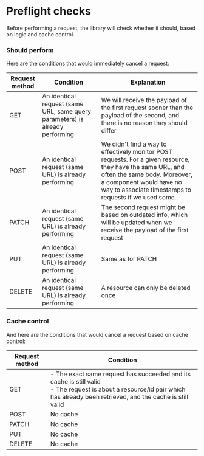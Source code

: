# Preflight checks

Before performing a request, the library will check whether it should, based on logic and cache control.

### Should perform

Here are the conditions that would immediately cancel a request:

| Request method | Condition                                                                    | Explanation                                                                                                                                                                                                                    |
| -------------- | ---------------------------------------------------------------------------- | ------------------------------------------------------------------------------------------------------------------------------------------------------------------------------------------------------------------------------ |
| GET            | An identical request (same URL, same query parameters) is already performing | We will receive the payload of the first request sooner than the payload of the second, and there is no reason they should differ                                                                                              |
| POST           | An identical request (same URL) is already performing                        | We didn't find a way to effectively monitor POST requests. For a given resource, they have the same URL, and often the same body. Moreover, a component would have no way to associate timestamps to requests if we used some. |
| PATCH          | An identical request (same URL) is already performing                        | The second request might be based on outdated info, which will be updated when we receive the payload of the first request                                                                                                     |
| PUT            | An identical request (same URL) is already performing                        | Same as for PATCH                                                                                                                                                                                                              |
| DELETE         | An identical request (same URL) is already performing                        | A resource can only be deleted once                                                                                                                                                                                            |

### Cache control

And here are the conditions that would cancel a request based on cache control:

| Request method | Condition                                                                                                                                                                         |
| -------------- | --------------------------------------------------------------------------------------------------------------------------------------------------------------------------------- |
| GET            | - The exact same request has succeeded and its cache is still valid<br />- The request is about a resource/id pair which has already been retrieved, and the cache is still valid |
| POST           | No cache                                                                                                                                                                          |
| PATCH          | No cache                                                                                                                                                                          |
| PUT            | No cache                                                                                                                                                                          |
| DELETE         | No cache                                                                                                                                                                          |
